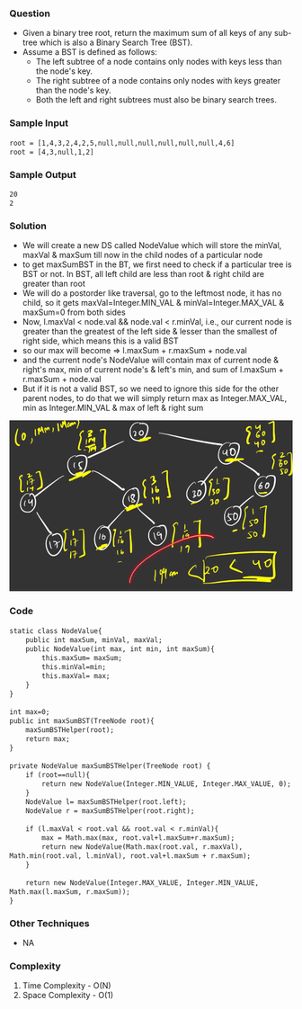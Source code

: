 ### Question
- Given a binary tree root, return the maximum sum of all keys of any sub-tree which is also a Binary Search Tree (BST). 
- Assume a BST is defined as follows:
  - The left subtree of a node contains only nodes with keys less than the node's key. 
  - The right subtree of a node contains only nodes with keys greater than the node's key. 
  - Both the left and right subtrees must also be binary search trees.

### Sample Input
    root = [1,4,3,2,4,2,5,null,null,null,null,null,null,4,6]
    root = [4,3,null,1,2]

### Sample Output
    20
    2

### Solution
- We will create a new DS called NodeValue which will store the minVal, maxVal & maxSum till now in the child nodes of a particular node
- to get maxSumBST in the BT, we first need to check if a particular tree is BST or not. In BST, all left child are less than root & right child are greater than root
- We will do a postorder like traversal, go to the leftmost node, it has no child, so it gets maxVal=Integer.MIN_VAL & minVal=Integer.MAX_VAL & maxSum=0 from both sides
- Now, l.maxVal < node.val && node.val < r.minVal, i.e., our current node is greater than the greatest of the left side & lesser than the smallest of right side, which means this is a valid BST
- so our max will become => l.maxSum + r.maxSum + node.val
- and the current node's NodeValue will contain max of current node & right's max, min of current node's & left's min, and sum of l.maxSum + r.maxSum + node.val
- But if it is not a valid BST, so we need to ignore this side for the other parent nodes, to do that we will simply return max as Integer.MAX_VAL, min as Integer.MIN_VAL & max of left & right sum

![img.png](img.png)

### Code
    static class NodeValue{
        public int maxSum, minVal, maxVal;
        public NodeValue(int max, int min, int maxSum){
            this.maxSum= maxSum;
            this.minVal=min;
            this.maxVal= max;
        }
    }

    int max=0;
    public int maxSumBST(TreeNode root){
        maxSumBSTHelper(root);
        return max;
    }

    private NodeValue maxSumBSTHelper(TreeNode root) {
        if (root==null){
            return new NodeValue(Integer.MIN_VALUE, Integer.MAX_VALUE, 0);
        }
        NodeValue l= maxSumBSTHelper(root.left);
        NodeValue r = maxSumBSTHelper(root.right);

        if (l.maxVal < root.val && root.val < r.minVal){
            max = Math.max(max, root.val+l.maxSum+r.maxSum);
            return new NodeValue(Math.max(root.val, r.maxVal), Math.min(root.val, l.minVal), root.val+l.maxSum + r.maxSum);
        }

        return new NodeValue(Integer.MAX_VALUE, Integer.MIN_VALUE, Math.max(l.maxSum, r.maxSum));
    }

### Other Techniques
- NA

### Complexity
1. Time Complexity - O(N)
2. Space Complexity - O(1)
